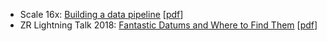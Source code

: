 + Scale 16x: [Building a data pipeline](building_a_data_pipeline-scale16x/)
    [[pdf](building_a_data_pipeline-scale16x/building_a_data_pipeline.pdf)]
+ ZR Lightning Talk 2018: [Fantastic Datums and Where to Find Them](fantastic/athena_glue_presentation_201811.html)
    [[pdf](fantastic/athena_glue_presentation_201811.pdf)]
